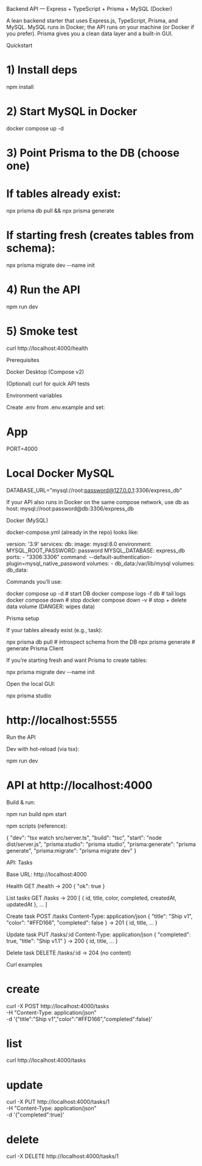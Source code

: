 Backend API — Express + TypeScript + Prisma + MySQL (Docker)

A lean backend starter that uses Express.js, TypeScript, Prisma, and MySQL. MySQL runs in Docker; the API runs on your machine (or Docker if you prefer). Prisma gives you a clean data layer and a built-in GUI.

Quickstart
# 1) Install deps
npm install

# 2) Start MySQL in Docker
docker compose up -d

# 3) Point Prisma to the DB (choose one)
#    If tables already exist:
npx prisma db pull && npx prisma generate
#    If starting fresh (creates tables from schema):
npx prisma migrate dev --name init

# 4) Run the API
npm run dev

# 5) Smoke test
curl http://localhost:4000/health

Prerequisites

Docker Desktop (Compose v2)

(Optional) curl for quick API tests

Environment variables

Create .env from .env.example and set:

# App
PORT=4000

# Local Docker MySQL
DATABASE_URL="mysql://root:password@127.0.0.1:3306/express_db"


If your API also runs in Docker on the same compose network, use db as host:
mysql://root:password@db:3306/express_db

Docker (MySQL)

docker-compose.yml (already in the repo) looks like:

version: '3.9'
services:
  db:
    image: mysql:8.0
    environment:
      MYSQL_ROOT_PASSWORD: password
      MYSQL_DATABASE: express_db
    ports:
      - "3306:3306"
    command: --default-authentication-plugin=mysql_native_password
    volumes:
      - db_data:/var/lib/mysql
volumes:
  db_data:


Commands you’ll use:

docker compose up -d         # start DB
docker compose logs -f db    # tail logs
docker compose down          # stop
docker compose down -v       # stop + delete data volume (DANGER: wipes data)

Prisma setup

If your tables already exist (e.g., task):

npx prisma db pull     # introspect schema from the DB
npx prisma generate    # generate Prisma Client


If you’re starting fresh and want Prisma to create tables:

npx prisma migrate dev --name init


Open the local GUI:

npx prisma studio
# http://localhost:5555

Run the API

Dev with hot-reload (via tsx):

npm run dev
# API at http://localhost:4000


Build & run:

npm run build
npm start


npm scripts (reference):

{
  "dev": "tsx watch src/server.ts",
  "build": "tsc",
  "start": "node dist/server.js",
  "prisma:studio": "prisma studio",
  "prisma:generate": "prisma generate",
  "prisma:migrate": "prisma migrate dev"
}

API: Tasks

Base URL: http://localhost:4000

Health
GET /health
→ 200 { "ok": true }

List tasks
GET /tasks
→ 200 [ { id, title, color, completed, createdAt, updatedAt }, ... ]

Create task
POST /tasks
Content-Type: application/json
{
  "title": "Ship v1",
  "color": "#FFD166",
  "completed": false
}
→ 201 { id, title, ... }

Update task
PUT /tasks/:id
Content-Type: application/json
{
  "completed": true,
  "title": "Ship v1.1"
}
→ 200 { id, title, ... }

Delete task
DELETE /tasks/:id
→ 204 (no content)


Curl examples

# create
curl -X POST http://localhost:4000/tasks \
  -H "Content-Type: application/json" \
  -d '{"title":"Ship v1","color":"#FFD166","completed":false}'

# list
curl http://localhost:4000/tasks

# update
curl -X PUT http://localhost:4000/tasks/1 \
  -H "Content-Type: application/json" \
  -d '{"completed":true}'

# delete
curl -X DELETE http://localhost:4000/tasks/1

